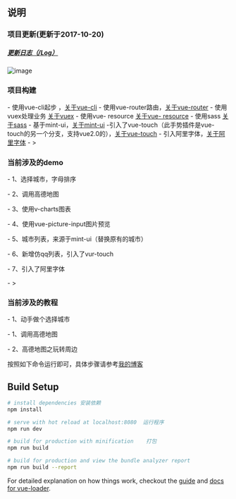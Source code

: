 
<h2>说明</h2>
<h3 class="myH3">项目更新(更新于2017-10-20)</h3>
<h5><a href="./Log">更新日志（/Log）</a></h5>

![image](https://qianyinghuanmie.github.io/static/img/help.gif)


<h3 class="myH3">项目构建</h3>
- 使用vue-cli起步 ，<a href="https://github.com/vuejs/vue-cli">关于vue-cli</a>
- 使用vue-router路由，<a href="https://github.com/vuejs/vue-cli">关于vue-router</a>
- 使用vuex处理业务 <a href="https://github.com/vuejs/vuex">关于vuex</a>
- 使用vue- resource <a href="https://github.com/pagekit/vue-resource">关于vue- resource</a>
- 使用sass <a href="https://github.com/sass/sass">关于sass</a>
- 基于mint-ui，<a href="https://github.com/ElemeFE/mint-ui">关于mint-ui</a>
-引入了vue-touch（此手势插件是vue-touch的另一个分支，支持vue2.0的），<a href="https://github.com/vuejs/vue-touch/tree/next">关于vue-touch</a>
- 引入阿里字体，<a href="http://www.iconfont.cn/home/index">关于阿里字体</a>
- ><h3 class="myH3">当前涉及的demo</h3>
- 1、选择城市，字母排序</p>  
- 2、调用高德地图</p>
- 3、使用v-charts图表</p>
- 4、使用vue-picture-input图片预览</p>
- 5、城市列表，来源于mint-ui（替换原有的城市）</p>
- 6、新增仿qq列表，引入了vur-touch</p>
- 7、引入了阿里字体</p>
- ><h3 class="myH3">当前涉及的教程</h3>
- 1、动手做个选择城市</p>  
- 1、调用高德地图</p>
- 2、高德地图之玩转周边</p>


按照如下命令运行即可，具体步骤请参考[我的博客](http://www.cnblogs.com/star-wind/)

## Build Setup

``` bash
# install dependencies 安装依赖
npm install

# serve with hot reload at localhost:8080  运行程序
npm run dev

# build for production with minification    打包
npm run build

# build for production and view the bundle analyzer report
npm run build --report
```

For detailed explanation on how things work, checkout the [guide](http://vuejs-templates.github.io/webpack/) and [docs for vue-loader](http://vuejs.github.io/vue-loader).
